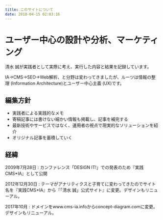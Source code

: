 ```yaml
---
title: このサイトについて
date: 2018-04-15 02:03:16
---
```

# ユーザー中心の設計や分析、マーケティング
清水 誠が実践者として実際に考え、実行した内容と結果を記録しています。

IA→CMS→SEO→Web解析、と分野は変わってきましたが、ルーツは情報の整理 (Information Architecture)とユーザー中心主義 (UX)です。

## 編集方針
- 実践者による実践的なメモ
- 寄稿記事には書けない細かい情報も掲載し、記事を補完する
- 最新技術やサービスではなく、運用者の視点で現実的なソリューションを紹介
- オリジナル記事を蓄積していく

## 経緯
2009年7月28日
: カンファレンス「DESIGN IT!」での発表のため『実践CMS*IA』として公開

2012年12月30日
: テーマがアナリティクスと子育てに変わってきたのでサイト名を『実践CMS*IA』から『「清水 誠」公式サイト』に変更。デザインもリニューアル。

2017年10月
: ドメインをwww.cms-ia.infoからconcept-diagram.comに変更。デザインもリニューアル。